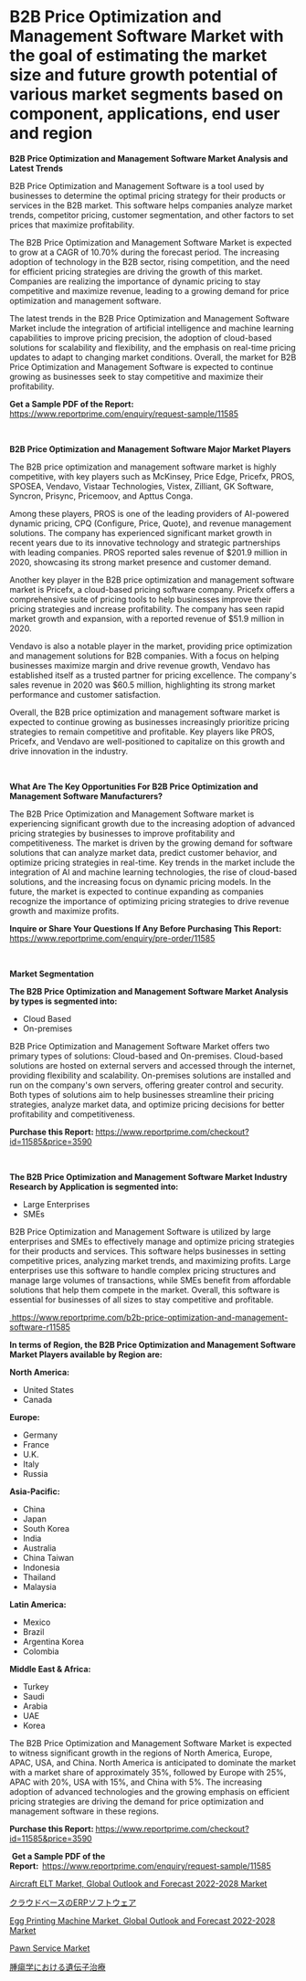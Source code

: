 <p><h1>B2B Price Optimization and Management Software Market with the goal of estimating the market size and future growth potential of various market segments based on component, applications, end user and region</h1></p><p><strong>B2B Price Optimization and Management Software Market Analysis and Latest Trends</strong></p>
<p><p>B2B Price Optimization and Management Software is a tool used by businesses to determine the optimal pricing strategy for their products or services in the B2B market. This software helps companies analyze market trends, competitor pricing, customer segmentation, and other factors to set prices that maximize profitability.</p><p>The B2B Price Optimization and Management Software Market is expected to grow at a CAGR of 10.70% during the forecast period. The increasing adoption of technology in the B2B sector, rising competition, and the need for efficient pricing strategies are driving the growth of this market. Companies are realizing the importance of dynamic pricing to stay competitive and maximize revenue, leading to a growing demand for price optimization and management software.</p><p>The latest trends in the B2B Price Optimization and Management Software Market include the integration of artificial intelligence and machine learning capabilities to improve pricing precision, the adoption of cloud-based solutions for scalability and flexibility, and the emphasis on real-time pricing updates to adapt to changing market conditions. Overall, the market for B2B Price Optimization and Management Software is expected to continue growing as businesses seek to stay competitive and maximize their profitability.</p></p>
<p><strong>Get a Sample PDF of the Report:&nbsp;</strong> <a href="https://www.reportprime.com/enquiry/request-sample/11585">https://www.reportprime.com/enquiry/request-sample/11585</a></p>
<p>&nbsp;</p>
<p><strong>B2B Price Optimization and Management Software Major Market Players</strong></p>
<p><p>The B2B price optimization and management software market is highly competitive, with key players such as McKinsey, Price Edge, Pricefx, PROS, SPOSEA, Vendavo, Vistaar Technologies, Vistex, Zilliant, GK Software, Syncron, Prisync, Pricemoov, and Apttus Conga.</p><p>Among these players, PROS is one of the leading providers of AI-powered dynamic pricing, CPQ (Configure, Price, Quote), and revenue management solutions. The company has experienced significant market growth in recent years due to its innovative technology and strategic partnerships with leading companies. PROS reported sales revenue of $201.9 million in 2020, showcasing its strong market presence and customer demand.</p><p>Another key player in the B2B price optimization and management software market is Pricefx, a cloud-based pricing software company. Pricefx offers a comprehensive suite of pricing tools to help businesses improve their pricing strategies and increase profitability. The company has seen rapid market growth and expansion, with a reported revenue of $51.9 million in 2020.</p><p>Vendavo is also a notable player in the market, providing price optimization and management solutions for B2B companies. With a focus on helping businesses maximize margin and drive revenue growth, Vendavo has established itself as a trusted partner for pricing excellence. The company's sales revenue in 2020 was $60.5 million, highlighting its strong market performance and customer satisfaction.</p><p>Overall, the B2B price optimization and management software market is expected to continue growing as businesses increasingly prioritize pricing strategies to remain competitive and profitable. Key players like PROS, Pricefx, and Vendavo are well-positioned to capitalize on this growth and drive innovation in the industry.</p></p>
<p>&nbsp;</p>
<p><strong>What Are The Key Opportunities For B2B Price Optimization and Management Software Manufacturers?</strong></p>
<p><p>The B2B Price Optimization and Management Software market is experiencing significant growth due to the increasing adoption of advanced pricing strategies by businesses to improve profitability and competitiveness. The market is driven by the growing demand for software solutions that can analyze market data, predict customer behavior, and optimize pricing strategies in real-time. Key trends in the market include the integration of AI and machine learning technologies, the rise of cloud-based solutions, and the increasing focus on dynamic pricing models. In the future, the market is expected to continue expanding as companies recognize the importance of optimizing pricing strategies to drive revenue growth and maximize profits.</p></p>
<p><strong>Inquire or Share Your Questions If Any Before Purchasing This Report:</strong> <a href="https://www.reportprime.com/enquiry/pre-order/11585">https://www.reportprime.com/enquiry/pre-order/11585</a></p>
<p>&nbsp;</p>
<p><strong>Market Segmentation</strong></p>
<p><strong>The B2B Price Optimization and Management Software Market Analysis by types is segmented into:</strong></p>
<p><ul><li>Cloud Based</li><li>On-premises</li></ul></p>
<p><p>B2B Price Optimization and Management Software Market offers two primary types of solutions: Cloud-based and On-premises. Cloud-based solutions are hosted on external servers and accessed through the internet, providing flexibility and scalability. On-premises solutions are installed and run on the company's own servers, offering greater control and security. Both types of solutions aim to help businesses streamline their pricing strategies, analyze market data, and optimize pricing decisions for better profitability and competitiveness.</p></p>
<p><strong>Purchase this Report:&nbsp;</strong><a href="https://www.reportprime.com/checkout?id=11585&price=3590">https://www.reportprime.com/checkout?id=11585&price=3590</a></p>
<p>&nbsp;</p>
<p><strong>The B2B Price Optimization and Management Software Market Industry Research by Application is segmented into:</strong></p>
<p><ul><li>Large Enterprises</li><li>SMEs</li></ul></p>
<p><p>B2B Price Optimization and Management Software is utilized by large enterprises and SMEs to effectively manage and optimize pricing strategies for their products and services. This software helps businesses in setting competitive prices, analyzing market trends, and maximizing profits. Large enterprises use this software to handle complex pricing structures and manage large volumes of transactions, while SMEs benefit from affordable solutions that help them compete in the market. Overall, this software is essential for businesses of all sizes to stay competitive and profitable.</p></p>
<p><a href="https://www.reportprime.com/b2b-price-optimization-and-management-software-r11585">&nbsp;https://www.reportprime.com/b2b-price-optimization-and-management-software-r11585</a></p>
<p><strong>In terms of Region, the B2B Price Optimization and Management Software Market Players available by Region are:</strong></p>
<p>
    <p> <strong> North America: </strong>
        <ul>
            <li>United States</li>
            <li>Canada</li>
        </ul>
        </p> 
    <p> <strong> Europe: </strong>
        <ul>
            <li>Germany</li>
            <li>France</li>
            <li>U.K.</li>
            <li>Italy</li>
            <li>Russia</li>
        </ul>
        </p> 
    <p> <strong> Asia-Pacific: </strong>
        <ul>
            <li>China</li>
            <li>Japan</li>
            <li>South Korea</li>
            <li>India</li>
            <li>Australia</li>
            <li>China Taiwan</li>
            <li>Indonesia</li>
            <li>Thailand</li>
            <li>Malaysia</li>
        </ul>
        </p> 
    <p> <strong> Latin America: </strong>
        <ul>
            <li>Mexico</li>
            <li>Brazil</li>
            <li>Argentina Korea</li>
            <li>Colombia</li>
        </ul>
        </p> 
    <p> <strong> Middle East & Africa: </strong>
        <ul>
            <li>Turkey</li>
            <li>Saudi</li>
            <li>Arabia</li>
            <li>UAE</li>
            <li>Korea</li>
        </ul>
    </p>
    </p>
<p><p>The B2B Price Optimization and Management Software Market is expected to witness significant growth in the regions of North America, Europe, APAC, USA, and China. North America is anticipated to dominate the market with a market share of approximately 35%, followed by Europe with 25%, APAC with 20%, USA with 15%, and China with 5%. The increasing adoption of advanced technologies and the growing emphasis on efficient pricing strategies are driving the demand for price optimization and management software in these regions.</p></p>
<p><strong>Purchase this Report: </strong><a href="https://www.reportprime.com/checkout?id=11585&price=3590">https://www.reportprime.com/checkout?id=11585&price=3590</a></p>
<p>&nbsp;<strong>Get a Sample PDF of the Report:&nbsp;&nbsp;</strong><a href="https://www.reportprime.com/enquiry/request-sample/11585">https://www.reportprime.com/enquiry/request-sample/11585</a></p>
<p><strong></strong></p>
<p><p><a href="https://issuu.com/reportprime-2/docs/aircraft-elt-market-global-outlook-_6ec65330170210">Aircraft ELT Market, Global Outlook and Forecast 2022-2028 Market</a></p><p><a href="https://medium.com/@shade463/2024%E5%B9%B4%E3%81%8B%E3%82%892031%E5%B9%B4%E3%81%BE%E3%81%A7%E3%81%AE%E6%9C%9F%E9%96%93%E3%81%AB%E4%BA%88%E6%B8%AC%E3%81%95%E3%82%8C%E3%82%8B-%E6%80%A5%E6%BF%80%E3%81%AB%E6%88%90%E9%95%B7%E3%81%99%E3%82%8B14-1-%E3%81%AEcagr%E3%82%92%E6%8C%81%E3%81%A4%E3%82%B0%E3%83%AD%E3%83%BC%E3%83%90%E3%83%AB%E3%82%AF%E3%83%A9%E3%82%A6%E3%83%89%E3%83%99%E3%83%BC%E3%82%B9%E3%81%AEerp%E3%82%BD%E3%83%95%E3%83%88%E3%82%A6%E3%82%A7%E3%82%A2%E5%B8%82%E5%A0%B4%E3%81%AE%E3%82%B9%E3%82%B3%E3%83%BC%E3%83%97%E3%81%AB%E3%81%A4%E3%81%84%E3%81%A6%E3%81%AE%E8%A9%B3%E7%B4%B0%E3%81%AA%E5%88%86%E6%9E%90-097bf6da2ace">クラウドベースのERPソフトウェア</a></p><p><a href="https://issuu.com/reportprime-2/docs/egg-printing-machine-market-global-_17496d1453d5c8">Egg Printing Machine Market, Global Outlook and Forecast 2022-2028 Market</a></p><p><a href="https://github.com/BryceTownsendr/Market-Research-Report-List-6/blob/main/pawn-service-market.md">Pawn Service Market</a></p><p><a href="https://medium.com/@kathleencrooks2003/%E3%81%8C%E3%82%93%E6%B2%BB%E7%99%82%E3%81%AE%E9%81%BA%E4%BC%9D%E5%AD%90%E7%99%82%E6%B3%95%E5%B8%82%E5%A0%B4%E3%81%AE%E6%96%B0%E8%88%88%E3%83%88%E3%83%AC%E3%83%B3%E3%83%89%E3%81%A8%E5%B0%86%E6%9D%A5%E5%B1%95%E6%9C%9B%E3%81%AF-2024%E5%B9%B4%E3%81%8B%E3%82%892031%E5%B9%B4%E3%81%BE%E3%81%A7%E3%81%AE%E6%9C%9F%E9%96%93%E3%81%AB%E3%81%A4%E3%81%84%E3%81%A6%E3%81%A7%E3%81%99-c9522e921285?postPublishedType=initial">腫瘍学における遺伝子治療</a></p></p>